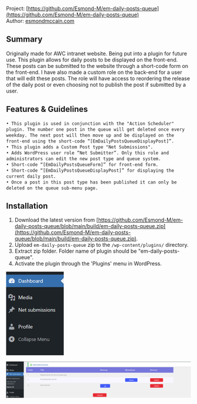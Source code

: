 Project: [https://github.com/Esmond-M/em-daily-posts-queue](https://github.com/Esmond-M/em-daily-posts-queue)<br>
Author: [esmondmccain.com](https://esmondmccain.com/)
## Summary
Originally made for AWC intranet website. Being put into a plugin for future use. This plugin allows for daily posts to be displayed on the front-end. These posts can be submitted to the website through a short-code form on the front-end. I have also made a custom role on the back-end for a user that will edit these posts. The role will have access to reordering the release of the daily post or even choosing not to publish the post if submitted by a user.
## Features & Guidelines
    • This plugin is used in conjunction with the "Action Scheduler" plugin. The number one post in the queue will get deleted once every weekday. The next post will then move up and be displayed on the front-end using the short-code “[EmDailyPostsQueueDisplayPost]”.
    • This plugin adds a Custom Post type "Net Submissions". 
    • Adds WordPress user role “Net Submitter”. Only this role and administrators can edit the new post type and queue system.
    • Short-code “[EmDailyPostsQueueForm]” for front-end form. 
    • Short-code “[EmDailyPostsQueueDisplayPost]” for displaying the current daily post.
    • Once a post in this post type has been published it can only be deleted on the queue sub-menu page.



 ## Installation

1. Download the latest version from [https://github.com/Esmond-M/em-daily-posts-queue/blob/main/build/em-daily-posts-queue.zip](https://github.com/Esmond-M/em-daily-posts-queue/blob/main/build/em-daily-posts-queue.zip).
2. Upload `em-daily-posts-queue` zip to the `/wp-content/plugins/` directory.
3. Extract zip folder. Folder name of plugin should be "em-daily-posts-queue".
4. Activate the plugin through the 'Plugins' menu in WordPress.

![Alt text](/docs/imgs/admin-menu.png "Admin Menu Option")

![Alt text](/docs/imgs/queue-list.png "Queue List")




